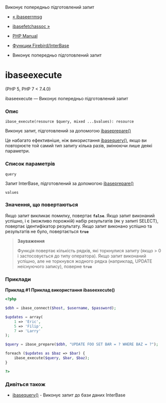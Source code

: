 Виконує попередньо підготовлений запит

-   [« ibaseerrmsg](function.ibase-errmsg.html)
    
-   [ibasefetchassoc »](function.ibase-fetch-assoc.html)
    
-   [PHP Manual](index.md)
    
-   [Функции Firebird/InterBase](ref.ibase.md)
    
-   Виконує попередньо підготовлений запит
    

# ibaseexecute

(PHP 5, PHP 7 < 7.4.0)

ibaseexecute — Виконує попередньо підготовлений запит

### Опис

```methodsynopsis
ibase_execute(resource $query, mixed ...$values): resource
```

Виконує запит, підготовлений за допомогою [ibaseprepare()](function.ibase-prepare.html)

Це набагато ефективніше, ніж використання [ibasequery()](function.ibase-query.html), якщо ви повторюєте той самий тип запиту кілька разів, змінюючи лише деякі параметри.

### Список параметрів

`query`

Запит InterBase, підготовлений за допомогою [ibaseprepare()](function.ibase-prepare.html)

`values`

### Значення, що повертаються

Якщо запит викликає помилку, повертає **`false`**. Якщо запит виконаний успішно, і є (можливо порожній) набір результатів (як у запиті SELECT), повертає ідентифікатор результату. Якщо запит виконано успішно та результатів не було, повертається **`true`**

> **Зауваження**
> 
> Функція повертає кількість рядків, які торкнулися запиту (якщо > 0 і застосовується до типу оператора). Якщо запит виконаний успішно, але не торкнувся жодного рядка (наприклад, UPDATE неіснуючого запису), поверне **`true`**

### Приклади

**Приклад #1 Приклад використання **ibaseexecute()****

```php
<?php

$dbh = ibase_connect($host, $username, $password);

$updates = array(
    1 => 'Eric',
    5 => 'Filip',
    7 => 'Larry'
);

$query = ibase_prepare($dbh, "UPDATE FOO SET BAR = ? WHERE BAZ = ?");

foreach ($updates as $baz => $bar) {
    ibase_execute($query, $bar, $baz);
}

?>
```

### Дивіться також

-   [ibasequery()](function.ibase-query.html) - Виконує запит до бази даних InterBase